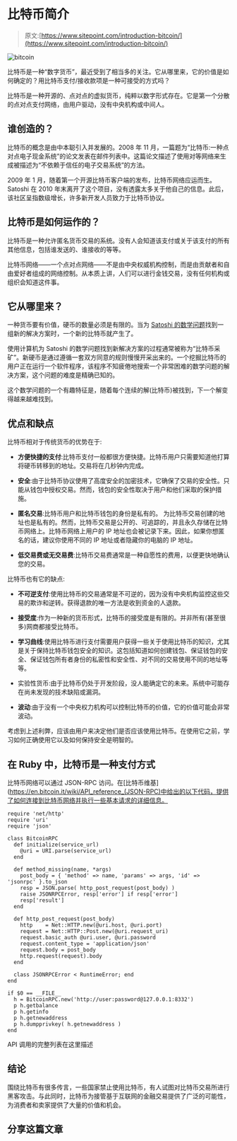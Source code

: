 # 比特币简介

> 原文:[https://www.sitepoint.com/introduction-bitcoin/](https://www.sitepoint.com/introduction-bitcoin/)

![bitcoin](../Images/2661533e6a80968fde43421a599275de.png)

比特币是一种“数字货币”，最近受到了相当多的关注。它从哪里来，它的价值是如何确定的？用比特币支付/接收款项是一种可接受的方式吗？

比特币是一种开源的、点对点的虚拟货币，纯粹以数字形式存在。它是第一个分散的点对点支付网络，由用户驱动，没有中央机构或中间人。

## 谁创造的？

比特币的概念是由中本聪引入并发展的。2008 年 11 月，一篇题为“比特币:一种点对点电子现金系统”的论文发表在邮件列表中。这篇论文描述了使用对等网络来生成被描述为“不依赖于信任的电子交易系统”的方法。

2009 年 1 月，随着第一个开源比特币客户端的发布，比特币网络应运而生。Satoshi 在 2010 年末离开了这个项目，没有透露太多关于他自己的信息。此后，该社区呈指数级增长，许多新开发人员致力于比特币协议。

## 比特币是如何运作的？

比特币是一种允许匿名货币交易的系统。没有人会知道该支付或关于该支付的所有其他信息，包括谁发送的、谁接收的等等。

比特币网络——一个点对点网络——不是由中央权威机构控制，而是由贡献者和自由爱好者组成的网络控制。从本质上讲，人们可以进行金钱交易，没有任何机构或组织会知道这件事。

## 它从哪里来？

一种货币要有价值，硬币的数量必须是有限的。当为 [Satoshi 的数学问题](http://www.businessinsider.com/heres-the-math-problem-that-made-alleged-bitcoin-inventor-shinichi-mochizuki-a-mathematical-rock-star-2013-5 "Satoshi's math problem (maybe?)")找到一组新的解决方案时，一个新的比特币就产生了。

使用计算机为 Satoshi 的数学问题找到新解决方案的过程通常被称为“比特币采矿”。新硬币是通过遵循一套双方同意的规则慢慢开采出来的。一个挖掘比特币的用户正在运行一个软件程序，该程序不知疲倦地搜索一个非常困难的数学问题的解决方案，这个问题的难度是精确已知的。

这个数学问题的一个有趣特征是，随着每个连续的解(比特币)被找到，下一个解变得越来越难找到。

## 优点和缺点

比特币相对于传统货币的优势在于:

*   **方便快捷的支付**:比特币支付一般都很方便快捷。比特币用户只需要知道他打算将硬币转移到的地址。交易将在几秒钟内完成。

*   **安全**:由于比特币协议使用了高度安全的加密技术，它确保了交易的安全性。只能从钱包中授权交易。然而，钱包的安全性取决于用户和他们采取的保护措施。

*   **匿名交易**:比特币用户和比特币钱包的身份是私有的。
    为比特币交易创建的地址也是私有的。然而，比特币交易是公开的、可追踪的，并且永久存储在比特币网络上。比特币网络上用户的 IP 地址也会被记录下来。因此，如果你想匿名的话，建议你使用不同的 IP 地址或者隐藏你的电脑的 IP 地址。

*   **低交易费或无交易费**:比特币交易费通常是一种自愿性的费用，以便更快地确认您的交易。

比特币也有它的缺点:

*   **不可逆支付**:使用比特币的交易通常是不可逆的，因为没有中央机构监控这些交易的欺诈和逆转。获得退款的唯一方法是收到资金的人退款。

*   **接受度**:作为一种新的货币形式，比特币的接受度是有限的。并非所有(甚至很多)网商都接受比特币。

*   **学习曲线**:使用比特币进行支付需要用户获得一些关于使用比特币的知识，尤其是关于保持比特币钱包安全的知识。这包括知道如何创建钱包、保证钱包的安全、保证钱包所有者身份的私密性和安全性、对不同的交易使用不同的地址等等。

*   实验性货币:由于比特币仍处于开发阶段，没人能确定它的未来。系统中可能存在尚未发现的技术缺陷或漏洞。

*   **波动**:由于没有一个中央权力机构可以控制比特币的价值，它的价值可能会非常波动。

考虑到上述利弊，应该由用户来决定他们是否应该使用比特币。在使用它之前，学习如何正确使用它以及如何保持安全是明智的。

## 在 Ruby 中，比特币是一种支付方式

比特币网络可以通过 JSON-RPC 访问。在[比特币维基](https://en.bitcoin.it/wiki/API_reference_(JSON-RPC)中给出的以下代码，提供了如何连接到比特币网络并执行一些基本请求的详细信息。

```
require 'net/http'
require 'uri'
require 'json'

class BitcoinRPC
  def initialize(service_url)
    @uri = URI.parse(service_url)
  end

  def method_missing(name, *args)
    post_body = { 'method' => name, 'params' => args, 'id' => 'jsonrpc' }.to_json
    resp = JSON.parse( http_post_request(post_body) )
    raise JSONRPCError, resp['error'] if resp['error']
    resp['result']
  end

  def http_post_request(post_body)
    http    = Net::HTTP.new(@uri.host, @uri.port)
    request = Net::HTTP::Post.new(@uri.request_uri)
    request.basic_auth @uri.user, @uri.password
    request.content_type = 'application/json'
    request.body = post_body
    http.request(request).body
  end

  class JSONRPCError < RuntimeError; end
end

if $0 == __FILE__
  h = BitcoinRPC.new('http://user:password@127.0.0.1:8332')
  p h.getbalance
  p h.getinfo
  p h.getnewaddress
  p h.dumpprivkey( h.getnewaddress )
end
```

API 调用的完整列表在这里描述

## 结论

围绕比特币有很多传言，一些国家禁止使用比特币，有人试图对比特币交易所进行黑客攻击。与此同时，比特币为接管基于互联网的金融交易提供了广泛的可能性，为消费者和卖家提供了大量的价值和机会。

## 分享这篇文章